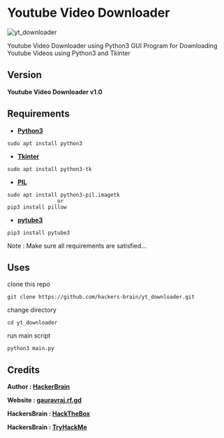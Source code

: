 # Youtube Video Downloader
![yt_downloader](https://hackers-brain.github.io/images/joker/yt_downloader.png)

Youtube Video Downloader using Python3
GUI Program for Downloading Youtube Videos using Python3 and Tkinter

## Version
**Youtube Video Downloader v1.0**
## Requirements
* **[Python3](https://www.python.org/downloads/)**
```
sudo apt install python3
```

* **[Tkinter](https://docs.python.org/3/library/tkinter.html)**
```
sudo apt install python3-tk
```

* **[PIL](https://pillow.readthedocs.io/en/4.2.x/reference/ImageTk.html)**
```
sudo apt install python3-pil.imagetk 
				or
pip3 install pillow
```

* **[pytube3](https://python-pytube.readthedocs.io/en/latest/)**
```
pip3 install pytube3
```


Note : Make sure all requirements are satisfied...

## Uses
clone this repo
```
git clone https://github.com/hackers-brain/yt_downloader.git
```
change directory
```
cd yt_downloader
```
run main script
```
python3 main.py 
```

## Credits
**Author : [HackerBrain](https://github.com/hackers-brain/)**

**Website : [gauravraj.rf.gd](https://thehackersbrain.pythonanywhere.com/)**

**HackersBrain : [HackTheBox](https://www.hackthebox.eu/profile/303514)**

**HackersBrain : [TryHackMe](https://tryhackme.com/p/hackersbrain)**
